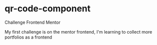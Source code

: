 # qr-code-component
Challenge Frontend Mentor


My first challenge is on the mentor frontend, I'm learning to collect more portfolios as a frontend
